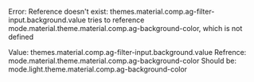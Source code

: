 Error: 
Reference doesn't exist: themes.material.comp.ag-filter-input.background.value tries to reference mode.material.theme.material.comp.ag-background-color, which is not defined

Value: themes.material.comp.ag-filter-input.background.value
Refrence: mode.material.theme.material.comp.ag-background-color
Should be: mode.light.theme.material.comp.ag-background-color